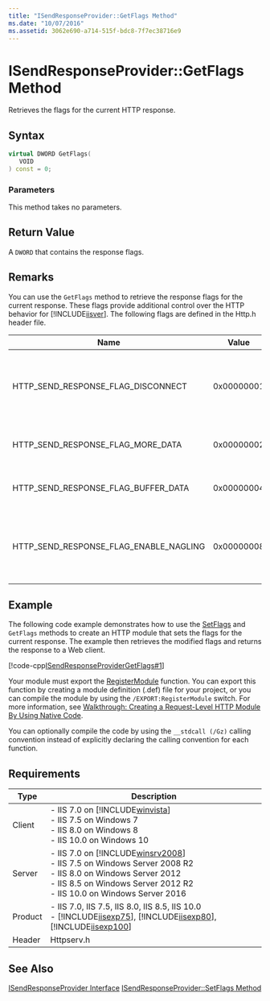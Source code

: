 ```yaml
---
title: "ISendResponseProvider::GetFlags Method"
ms.date: "10/07/2016"
ms.assetid: 3062e690-a714-515f-bdc8-7f7ec38716e9
---
```

# ISendResponseProvider::GetFlags Method
Retrieves the flags for the current HTTP response.  
  
## Syntax  
  
```cpp  
virtual DWORD GetFlags(  
   VOID  
) const = 0;  
```  
  
### Parameters  
 This method takes no parameters.  
  
## Return Value  
 A `DWORD` that contains the response flags.  
  
## Remarks  
 You can use the `GetFlags` method to retrieve the response flags for the current response. These flags provide additional control over the HTTP behavior for [!INCLUDE[iisver](../../wmi-provider/includes/iisver-md.md)]. The following flags are defined in the Http.h header file.  
  
|Name|Value|Description|  
|----------|-----------|-----------------|  
|HTTP_SEND_RESPONSE_FLAG_DISCONNECT|0x00000001|Disconnects the network connection immediately after the response is sent.|  
|HTTP_SEND_RESPONSE_FLAG_MORE_DATA|0x00000002|Sends additional data in the response.|  
|HTTP_SEND_RESPONSE_FLAG_BUFFER_DATA|0x00000004|Buffers the response before it is sent.|  
|HTTP_SEND_RESPONSE_FLAG_ENABLE_NAGLING|0x00000008|Enables the Nagle algorithm to optimize TCP response packets.|  
  
## Example  
 The following code example demonstrates how to use the [SetFlags](../../web-development-reference/native-code-api-reference/isendresponseprovider-setflags-method.md) and `GetFlags` methods to create an HTTP module that sets the flags for the current response. The example then retrieves the modified flags and returns the response to a Web client.  
  
 [!code-cpp[ISendResponseProviderGetFlags#1](../../../samples/snippets/cpp/VS_Snippets_IIS/IIS7/ISendResponseProviderGetFlags/cpp/ISendResponseProviderGetFlags.cpp#1)]  
  
 Your module must export the [RegisterModule](../../web-development-reference/native-code-api-reference/pfn-registermodule-function.md) function. You can export this function by creating a module definition (.def) file for your project, or you can compile the module by using the `/EXPORT:RegisterModule` switch. For more information, see [Walkthrough: Creating a Request-Level HTTP Module By Using Native Code](../../web-development-reference/native-code-development-overview/walkthrough-creating-a-request-level-http-module-by-using-native-code.md).  
  
 You can optionally compile the code by using the `__stdcall (/Gz)` calling convention instead of explicitly declaring the calling convention for each function.  
  
## Requirements  
  
|Type|Description|  
|----------|-----------------|  
|Client|-   IIS 7.0 on [!INCLUDE[winvista](../../wmi-provider/includes/winvista-md.md)]<br />-   IIS 7.5 on Windows 7<br />-   IIS 8.0 on Windows 8<br />-   IIS 10.0 on Windows 10|  
|Server|-   IIS 7.0 on [!INCLUDE[winsrv2008](../../wmi-provider/includes/winsrv2008-md.md)]<br />-   IIS 7.5 on Windows Server 2008 R2<br />-   IIS 8.0 on Windows Server 2012<br />-   IIS 8.5 on Windows Server 2012 R2<br />-   IIS 10.0 on Windows Server 2016|  
|Product|-   IIS 7.0, IIS 7.5, IIS 8.0, IIS 8.5, IIS 10.0<br />-   [!INCLUDE[iisexp75](../../web-development-reference/native-code-api-reference/includes/iisexp75-md.md)], [!INCLUDE[iisexp80](../../web-development-reference/native-code-api-reference/includes/iisexp80-md.md)], [!INCLUDE[iisexp100](../../web-development-reference/native-code-api-reference/includes/iisexp100-md.md)]|  
|Header|Httpserv.h|  
  
## See Also  
 [ISendResponseProvider Interface](../../web-development-reference/native-code-api-reference/isendresponseprovider-interface.md)
 [ISendResponseProvider::SetFlags Method](../../web-development-reference/native-code-api-reference/isendresponseprovider-setflags-method.md)
